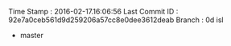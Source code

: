 Time Stamp : 2016-02-17.16:06:56
Last Commit ID : 92e7a0ceb561d9d259206a57cc8e0dee3612deab
Branch :   0d
  isl
* master

